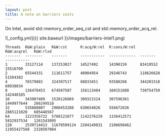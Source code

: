 ```yaml
---
layout: post
title: A note on barriers costs
---
```


On Intel, avoid std::memory_order_seq_cst and std::memory_order_acq_rel.

![_config.yml]({{ site.baseurl }}/images/barriers-intel1.png)


    Threads  R&W:plain   R&W:cst      R:acq/W:rel  R:cons/W:rel  R&W:acqrel   R&W:rlxd
    -------  --------    -------      -----------  ------------  -------      -----------
    1        33127114    137253027    14527492     14390159      83419552     15516709
    2        65544331    111611757    40904954     29246743      118626628    51504383
    4        76579883    324397517    88833451     93580268      344201518    68938834
    8        136478453   674507507    156113484    160151688     730754759    142440185
    16       343907409   1520126869   309321524    307596361     1449977644   266249518
    32       535688807   2960453288   630654026    556672636     2865121020   605446567
    64       1223356722  5768121877   1142276229   1156412571    5832937534   1261543095
    128      2539714413  11670599124  2204149831   2106698462    11955427568  2328507084

